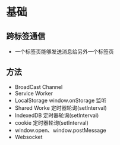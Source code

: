 # 基础

## 跨标签通信

+ 一个标签页能够发送消息给另外一个标签页

## 方法

+ BroadCast Channel
+ Service Worker
+ LocalStorage window.onStorage 监听
+ Shared Worke 定时器轮询(setInterval)
+ IndexedDB 定时器轮询(setInterval)
+ cookie 定时器轮询(setInterval)
+ window.open、window.postMessage
+ Websocket
